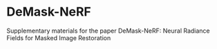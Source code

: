 # DeMask-NeRF
Supplementary materials for the paper DeMask-NeRF: Neural Radiance Fields for Masked Image Restoration
